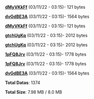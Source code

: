 [**dMyVKkFf**](/data/dMyVKkFf.txt) (03/11/22 - 03:15)- 121 bytes

[**dvGdBE3A**](/data/dvGdBE3A.txt) (03/11/22 - 03:15)- 1564 bytes

[**dMyVKkFf**](/data/dMyVKkFf.txt) (03/11/22 - 03:15)- 121 bytes

[**gtchUgKq**](/data/gtchUgKq.txt) (03/11/22 - 03:15)- 2012 bytes

[**gtchUgKq**](/data/gtchUgKq.txt) (03/11/22 - 03:15)- 2012 bytes

[**1pFQ8Jrv**](/data/1pFQ8Jrv.txt) (03/11/22 - 03:15)- 1778 bytes

[**1pFQ8Jrv**](/data/1pFQ8Jrv.txt) (03/11/22 - 03:15)- 1778 bytes

[**dvGdBE3A**](/data/dvGdBE3A.txt) (03/11/22 - 03:15)- 1564 bytes

**Total Datas**: 1374

**Total Size**: 7.98 MB / 8.0 MB